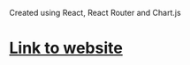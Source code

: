 Created using React, React Router and Chart.js

[Link to website](http://vishal-kohli.github.io/github-profile)
=======
